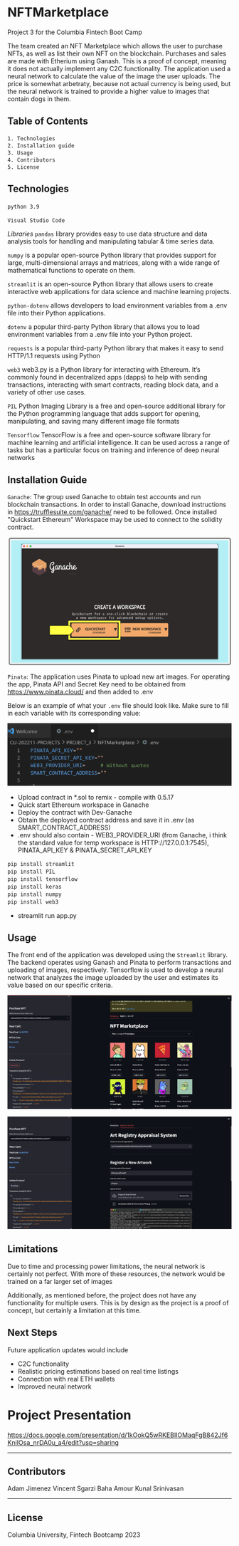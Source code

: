 # NFTMarketplace
Project 3 for the Columbia Fintech Boot Camp

The team created an NFT Marketplace which allows the user to purchase NFTs, as well as list their own NFT on the blockchain. Purchases and sales are made with Etherium using Ganash. This is a proof of concept, meaning it does not actually implement any C2C functionality. The application used a neural network to calculate the value of the image the user uploads. The price is somewhat arbetraty, because not actual currency is being used, but the neural network is trained to provide a higher value to images that contain dogs in them.

## Table of Contents
    1. Technologies
    2. Installation guide
    3. Usage
    4. Contributors
    5. License

## Technologies
`python 3.9`

`Visual Studio Code`

*Libraries*
`pandas` library provides easy to use data structure and data analysis tools for handling and manipulating tabular & time series data.

`numpy` is a popular open-source Python library that provides support for large, multi-dimensional arrays and matrices, along with a wide range of mathematical functions to operate on them.

`streamlit` is an open-source Python library that allows users to create interactive web applications for data science and machine learning projects.

`python-dotenv` allows developers to load environment variables from a .env file into their Python applications.

`dotenv` a popular third-party Python library that allows you to load environment variables from a .env file into your Python project.

`requests` is a popular third-party Python library that makes it easy to send HTTP/1.1 requests using Python

`web3` web3.py is a Python library for interacting with Ethereum. It’s commonly found in decentralized apps (dapps) to help with sending transactions, interacting with smart contracts, reading block data, and a variety of other use cases.

`PIL` Python Imaging Library is a free and open-source additional library for the Python programming language that adds support for opening, manipulating, and saving many different image file formats

`Tensorflow` TensorFlow is a free and open-source software library for machine learning and artificial intelligence. It can be used across a range of tasks but has a particular focus on training and inference of deep neural networks

## Installation Guide

`Ganache`: The group used Ganache to obtain test accounts and run blockchain transactions. In order to install Ganache, download instructions in https://trufflesuite.com/ganache/ need to be followed. Once installed "Quickstart Ethereum" Workspace may be used to connect to the solidity contract.

![GanacheSetup](./readme_images/image_720-1.png)

`Pinata`: The application uses Pinata to upload new art images. For operating the app, Pinata API and Secret Key need to be obtained from https://www.pinata.cloud/ and then added to .env

Below is an example of what your `.env` file should look like. Make sure to fill in each variable with its corresponding value:

![envFile](./readme_images/image_720.png)

- Upload contract in  *.sol to remix - compile with 0.5.17
- Quick start Ethereum workspace in Ganache
- Deploy the contract with Dev-Ganache
- Obtain the deployed contract address  and save it in .env (as SMART_CONTRACT_ADDRESS)
- .env should also contain -  WEB3_PROVIDER_URI (from Ganache, i think the standard value for temp workspace is HTTP://127.0.0.1:7545), PINATA_API_KEY & PINATA_SECRET_API_KEY

```python
pip install streamlit
pip install PIL
pip install tensorflow
pip install keras
pip install numpy
pip install web3
```

- streamlit run app.py

## Usage

The front end of the application was developed using the `Streamlit` library. The backend operates using Ganash and Pinata to perform transactions and uploading of images, respectively. Tensorflow is used to develop a neural network that analyzes the image uploaded by the user and estimates its value based on our specific criteria.

![Demo Image](./readme_images/readme1.png)

![Demo Image](./readme_images/readme2.png)

## Limitations
Due to time and processing power limitations, the neural network is certainly not perfect. With more of these resources, the network would be trained on a far larger set of images

Additionally, as mentioned before, the project does not have any functionality for multiple users. This is by design as the project is a proof of concept, but certainly a limitation at this time.


## Next Steps
Future application updates would include
- C2C functionality
- Realistic pricing estimations based on real time listings
- Connection with real ETH wallets
- Improved neural network

# Project Presentation

https://docs.google.com/presentation/d/1kOokQ5wRKEBlIOMaqFgB842Jf6KniIOsa_nrDA0u_a4/edit?usp=sharing

---

## Contributors

Adam Jimenez
Vincent Sgarzi
Baha Amour
Kunal Srinivasan

---

## License

Columbia University, Fintech Bootcamp 2023
